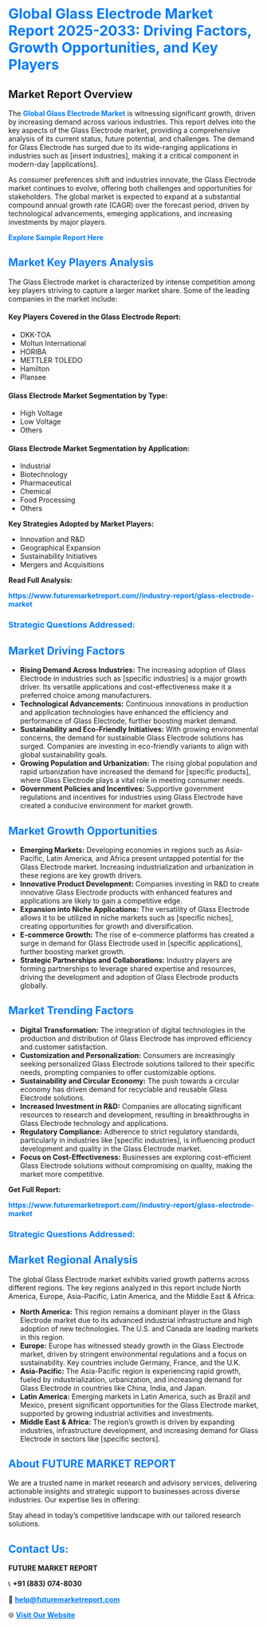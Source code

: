 <h1 style="color: #007BFF;">Global Glass Electrode Market Report 2025-2033: Driving Factors, Growth Opportunities, and Key Players</h1>

<section id="overview">
<h2>Market Report Overview</h2>
<p>The <a href="https://www.futuremarketreport.com//industry-report/glass-electrode-market" style="color: #007BFF; text-decoration: none;"><strong>Global Glass Electrode Market</strong></a> is witnessing significant growth, driven by increasing demand across various industries. This report delves into the key aspects of the Glass Electrode market, providing a comprehensive analysis of its current status, future potential, and challenges. The demand for Glass Electrode has surged due to its wide-ranging applications in industries such as [insert industries], making it a critical component in modern-day [applications].</p>
<p>As consumer preferences shift and industries innovate, the Glass Electrode market continues to evolve, offering both challenges and opportunities for stakeholders. The global market is expected to expand at a substantial compound annual growth rate (CAGR) over the forecast period, driven by technological advancements, emerging applications, and increasing investments by major players.</p>
</section>

<section id="overview">
<p><a href="https://www.futuremarketreport.com//request-sample/reportId=76844" style="color: #007BFF; text-decoration: none;"><strong>Explore Sample Report Here</strong></a></p>
</section>

<section id="key-players">
<h2 style="color: #007BFF;">Market Key Players Analysis</h2>
<p>The Glass Electrode market is characterized by intense competition among key players striving to capture a larger market share. Some of the leading companies in the market include:</p>
<h4>Key Players Covered in the Glass Electrode Report:</h4>
<ul><li>DKK-TOA</li><li>Moltun International</li><li>HORIBA</li><li>METTLER TOLEDO</li><li>Hamilton</li><li>Plansee</li></ul>
<h4>Glass Electrode Market Segmentation by Type:</h4>
<ul><li>High Voltage</li><li>Low Voltage</li><li>Others</li></ul>

<h4>Glass Electrode Market Segmentation by Application:</h4>
<ul><li>Industrial</li><li>Biotechnology</li><li>Pharmaceutical</li><li>Chemical</li><li>Food Processing</li><li>Others</li></ul>
<p><strong>Key Strategies Adopted by Market Players:</strong></p>
<ul>
<li>Innovation and R&D</li>
<li>Geographical Expansion</li>
<li>Sustainability Initiatives</li>
<li>Mergers and Acquisitions</li>
</ul>
</section>

<section>
<p><strong>Read Full Analysis: </strong></p><a href="https://www.futuremarketreport.com//industry-report/glass-electrode-market" style="color: #007BFF; text-decoration: none;"><strong>https://www.futuremarketreport.com//industry-report/glass-electrode-market</strong></a>
<h3 style="color: #007BFF;">Strategic Questions Addressed:</h3>
</section>

<section id="driving-factors">
<h2 style="color: #007BFF;">Market Driving Factors</h2>
<ul>
<li><strong>Rising Demand Across Industries:</strong> The increasing adoption of Glass Electrode in industries such as [specific industries] is a major growth driver. Its versatile applications and cost-effectiveness make it a preferred choice among manufacturers.</li>
<li><strong>Technological Advancements:</strong> Continuous innovations in production and application technologies have enhanced the efficiency and performance of Glass Electrode, further boosting market demand.</li>
<li><strong>Sustainability and Eco-Friendly Initiatives:</strong> With growing environmental concerns, the demand for sustainable Glass Electrode solutions has surged. Companies are investing in eco-friendly variants to align with global sustainability goals.</li>
<li><strong>Growing Population and Urbanization:</strong> The rising global population and rapid urbanization have increased the demand for [specific products], where Glass Electrode plays a vital role in meeting consumer needs.</li>
<li><strong>Government Policies and Incentives:</strong> Supportive government regulations and incentives for industries using Glass Electrode have created a conducive environment for market growth.</li>
</ul>
</section>

<section id="growth-opportunities">
<h2 style="color: #007BFF;">Market Growth Opportunities</h2>
<ul>
<li><strong>Emerging Markets:</strong> Developing economies in regions such as Asia-Pacific, Latin America, and Africa present untapped potential for the Glass Electrode market. Increasing industrialization and urbanization in these regions are key growth drivers.</li>
<li><strong>Innovative Product Development:</strong> Companies investing in R&D to create innovative Glass Electrode products with enhanced features and applications are likely to gain a competitive edge.</li>
<li><strong>Expansion into Niche Applications:</strong> The versatility of Glass Electrode allows it to be utilized in niche markets such as [specific niches], creating opportunities for growth and diversification.</li>
<li><strong>E-commerce Growth:</strong> The rise of e-commerce platforms has created a surge in demand for Glass Electrode used in [specific applications], further boosting market growth.</li>
<li><strong>Strategic Partnerships and Collaborations:</strong> Industry players are forming partnerships to leverage shared expertise and resources, driving the development and adoption of Glass Electrode products globally.</li>
</ul>
</section>

<section id="trending-factors">
<h2 style="color: #007BFF;">Market Trending Factors</h2>
<ul>
<li><strong>Digital Transformation:</strong> The integration of digital technologies in the production and distribution of Glass Electrode has improved efficiency and customer satisfaction.</li>
<li><strong>Customization and Personalization:</strong> Consumers are increasingly seeking personalized Glass Electrode solutions tailored to their specific needs, prompting companies to offer customizable options.</li>
<li><strong>Sustainability and Circular Economy:</strong> The push towards a circular economy has driven demand for recyclable and reusable Glass Electrode solutions.</li>
<li><strong>Increased Investment in R&D:</strong> Companies are allocating significant resources to research and development, resulting in breakthroughs in Glass Electrode technology and applications.</li>
<li><strong>Regulatory Compliance:</strong> Adherence to strict regulatory standards, particularly in industries like [specific industries], is influencing product development and quality in the Glass Electrode market.</li>
<li><strong>Focus on Cost-Effectiveness:</strong> Businesses are exploring cost-efficient Glass Electrode solutions without compromising on quality, making the market more competitive.</li>
</ul>
</section>

<section>
<p><strong>Get Full Report: </strong></p><a href="https://www.futuremarketreport.com//industry-report/glass-electrode-market" style="color: #007BFF; text-decoration: none;"><strong>https://www.futuremarketreport.com//industry-report/glass-electrode-market</strong></a>
<h3 style="color: #007BFF;">Strategic Questions Addressed:</h3>
</section>


<section id="regional-analysis">
<h2 style="color: #007BFF;">Market Regional Analysis</h2>
<p>The global Glass Electrode market exhibits varied growth patterns across different regions. The key regions analyzed in this report include North America, Europe, Asia-Pacific, Latin America, and the Middle East & Africa:</p>
<ul>
<li><strong>North America:</strong> This region remains a dominant player in the Glass Electrode market due to its advanced industrial infrastructure and high adoption of new technologies. The U.S. and Canada are leading markets in this region.</li>
<li><strong>Europe:</strong> Europe has witnessed steady growth in the Glass Electrode market, driven by stringent environmental regulations and a focus on sustainability. Key countries include Germany, France, and the U.K.</li>
<li><strong>Asia-Pacific:</strong> The Asia-Pacific region is experiencing rapid growth, fueled by industrialization, urbanization, and increasing demand for Glass Electrode in countries like China, India, and Japan.</li>
<li><strong>Latin America:</strong> Emerging markets in Latin America, such as Brazil and Mexico, present significant opportunities for the Glass Electrode market, supported by growing industrial activities and investments.</li>
<li><strong>Middle East & Africa:</strong> The region’s growth is driven by expanding industries, infrastructure development, and increasing demand for Glass Electrode in sectors like [specific sectors].</li>
</ul>
</section>

<footer>
<h2 style="color: #007BFF;">About FUTURE MARKET REPORT</h2>
<p>We are a trusted name in market research and advisory services, delivering actionable insights and strategic support to businesses across diverse industries. Our expertise lies in offering:</p>

<p>Stay ahead in today’s competitive landscape with our tailored research solutions.</p>

<h2 style="color: #007BFF;">Contact Us:</h2>
<p><strong>FUTURE MARKET REPORT</strong></p>
<p>📞 <strong>+91 (883) 074-8030</strong></p>
<p>📧 <strong><a href="mailto:help@futuremarketreport.com" style="color: #007BFF;">help@futuremarketreport.com</a></strong></p>
<p>🌐 <strong><a href="https://www.futuremarketreport.com/" style="color: #007BFF;">Visit Our Website</a></strong></p>
</footer>
